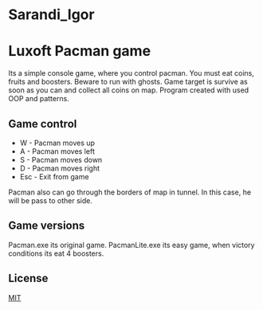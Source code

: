 # Sarandi_Igor
# Luxoft Pacman game
Its a simple console game, where you control pacman.
You must eat coins, fruits and boosters.
Beware to run with ghosts.
Game target is survive as soon as you can and collect all coins on map.
Program created with used OOP and patterns.

## Game control
* W - Pacman moves up
* A - Pacman moves left
* S - Pacman moves down
* D - Pacman moves right
* Esc - Exit from game

Pacman also can go through the borders of map in tunnel. 
In this case, he will be pass to other side.

## Game versions

Pacman.exe its original game.
PacmanLite.exe its easy game, when victory conditions its eat 4 boosters.

## License
[MIT](https://choosealicense.com/licenses/mit/)
